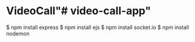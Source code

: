 # VideoCall"# video-call-app" 

$ npm install express
$ npm install ejs
$ npm install socket.io
$ npm install nodemon
